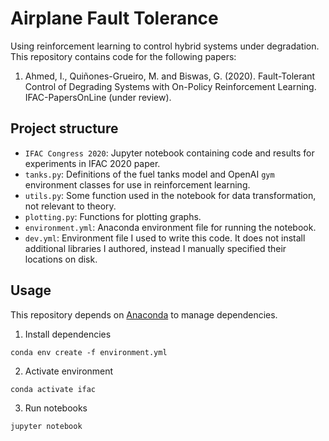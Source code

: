 # Airplane Fault Tolerance

Using reinforcement learning to control hybrid systems under degradation. This repository contains code for the following papers:

1. Ahmed, I., Quiñones-Grueiro, M. and Biswas, G. (2020). Fault-Tolerant Control of Degrading Systems with On-Policy Reinforcement Learning. IFAC-PapersOnLine (under review).

## Project structure

* `IFAC Congress 2020`: Jupyter notebook containing code and results for experiments in IFAC 2020 paper.
* `tanks.py`: Definitions of the fuel tanks model and OpenAI `gym` environment classes for use in reinforcement learning.
* `utils.py`: Some function used in the notebook for data transformation, not relevant to theory.
* `plotting.py`: Functions for plotting graphs.
* `environment.yml`: Anaconda environment file for running the notebook.
* `dev.yml`: Environment file I used to write this code. It does not install additional libraries I authored, instead I manually specified their locations on disk.

## Usage

This repository depends on [Anaconda](https://docs.conda.io/en/latest/miniconda.html) to manage dependencies.

1. Install dependencies

```
conda env create -f environment.yml
```

2. Activate environment

```
conda activate ifac
```

3. Run notebooks

```
jupyter notebook
```